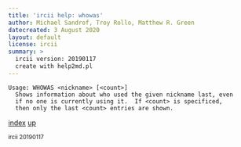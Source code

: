 ```yaml
---
title: 'ircii help: whowas'
author: Michael Sandrof, Troy Rollo, Matthew R. Green
datecreated: 3 August 2020
layout: default
license: ircii
summary: >
  ircii version: 20190117
  create with help2md.pl
---
```

```
Usage: WHOWAS <nickname> [<count>]
  Shows information about who used the given nickname last, even
  if no one is currently using it.  If <count> is specificed,
  then only the last <count> entries are shown.
```

[index](index.html)
[up](..)

<small> ircii 20190117 </small>
